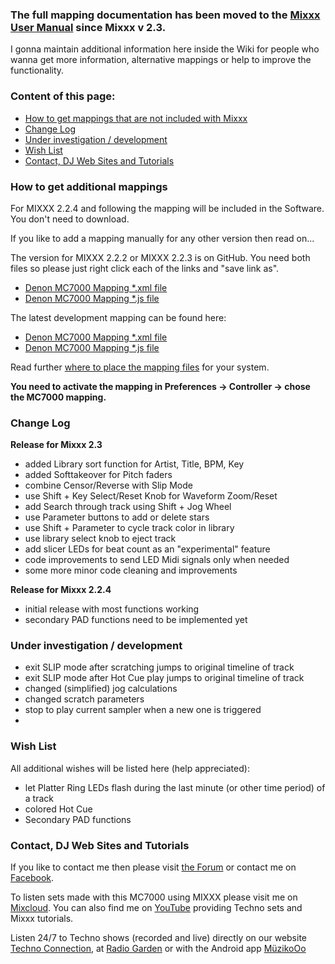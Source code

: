 ### The full mapping documentation has been moved to the [Mixxx User Manual](https://manual.mixxx.org/2.3/en/hardware/controllers/denon_mc7000.html) since Mixxx v 2.3.
I gonna maintain additional information here inside the Wiki for people who wanna get more information, alternative mappings or help to improve the functionality.

### Content of this page:

* [How to get mappings that are not included with Mixxx](#how-to-get-additional-mappings)
* [Change Log](#change-log)
* [Under investigation / development](#under-investigation--development)
* [Wish List](#wish-list)
* [Contact, DJ Web Sites and Tutorials](#contact-dj-web-sites-and-tutorials)

### How to get additional mappings

For MIXXX 2.2.4 and following the mapping will be included in the
Software. You don't need to download.

If you like to add a mapping manually for any other version then read on...

The version for MIXXX 2.2.2 or MIXXX 2.2.3 is on GitHub. You need both
files so please just right click each of the links and "save link as".

  - [Denon MC7000 Mapping \*.xml
    file](https://github.com/mixxxdj/mixxx/raw/2.2/res/controllers/Denon-MC7000.midi.xml)
  - [Denon MC7000 Mapping \*.js
    file](https://github.com/mixxxdj/mixxx/raw/2.2/res/controllers/Denon-MC7000-scripts.js)

The latest development mapping can be found here:
  - [Denon MC7000 Mapping \*.xml
    file](https://github.com/toszlanyi/mixxx/raw/Denon_MC7000_mapping/res/controllers/Denon-MC7000.midi.xml)
  - [Denon MC7000 Mapping \*.js
    file](https://github.com/toszlanyi/mixxx/raw/Denon_MC7000_mapping/res/controllers/Denon-MC7000-scripts.js)

Read further [where to place the mapping
files](https://github.com/mixxxdj/mixxx/wiki/controller_mapping_file_locations)
for your system.

**You need to activate the mapping in Preferences -\> Controller -\>
chose the MC7000 mapping.**

### Change Log

**Release for Mixxx 2.3**
  - added Library sort function for Artist, Title, BPM, Key
  - added Softtakeover for Pitch faders
  - combine Censor/Reverse with Slip Mode
  - use Shift + Key Select/Reset Knob for Waveform Zoom/Reset
  - add Search through track using Shift + Jog Wheel
  - use Parameter buttons to add or delete stars
  - use Shift + Parameter to cycle track color in library
  - use library select knob to eject track
  - add slicer LEDs for beat count as an "experimental" feature
  - code improvements to send LED Midi signals only when needed
  - some more minor code cleaning and improvements

**Release for Mixxx 2.2.4**
  - initial release with most functions working
  - secondary PAD functions need to be implemented yet

### Under investigation / development
  - exit SLIP mode after scratching jumps to original timeline of track
  - exit SLIP mode after Hot Cue play jumps to original timeline of track
  - changed (simplified) jog calculations
  - changed scratch parameters
  - stop to play current sampler when a new one is triggered
  -

### Wish List

All additional wishes will be listed here (help appreciated):

  - let Platter Ring LEDs flash during the last minute (or other time
    period) of a track
  - colored Hot Cue
  - Secondary PAD functions

### Contact, DJ Web Sites and Tutorials

If you like to contact me then please visit [the
Forum](https://mixxx.discourse.group/t/denon-mc7000-mapping/18235) or contact
me on [Facebook](http://www.facebook.com/OsZ.DJ/).

To listen sets made with this MC7000 using MIXXX please visit
me on [Mixcloud](http://www.mixcloud.com/DJ_OsZ/uploads/). You can also find me on [YouTube](https://www.youtube.com/channel/UClBxBvYLTkjcAeTga1g3h0A) providing Techno sets and Mixxx tutorials.

Listen 24/7 to Techno shows (recorded and live) directly on our website
[Techno Connection](https://www.technoconnection.com/radio-links-and-chat), at [Radio
Garden](https://radio.garden/listen/techno-connection/oosngiMz) or with the Android app [MüzikoOo](https://play.google.com/store/apps/details?id=com.dndmix.muzikooo)

